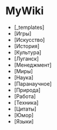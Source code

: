 # MyWiki

* [_templates]
* [Игры]
* [Искусство]
* [История]
* [Культура]
* [Луганск]
* [Менеджмент]
* [Миры]
* [Наука]
* [Паранаучное]
* [Природа]
* [Работа]
* [Техника]
* [Цитаты]
* [Юмор]
* [Языки]
